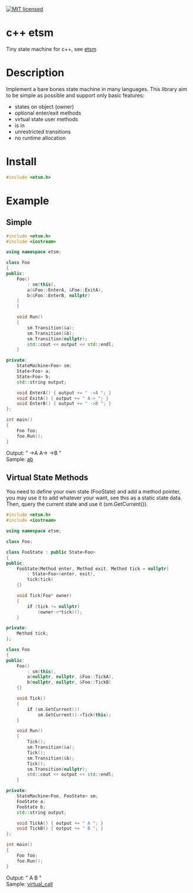 [![MIT licensed](https://img.shields.io/badge/license-MIT-blue.svg)](LICENSE)

# c++ etsm
Tiny state machine for c++, see [etsm](https://github.com/ethiffeault/etsm)

# Description
Implement a bare bones state machine in many languages. This library aim to be simple as possible and support only basic features: 

- states on object (owner)
- optional enter/exit methods
- virtual state user methods
- is in
- unrestricted transitions
- no runtime allocation

# Install

```cpp
#include <etsm.h>
```  
# Example

## Simple

```c++
#include <etsm.h>
#include <iostream>

using namespace etsm;

class Foo
{
public:
    Foo()
        : sm(this),
        a(&Foo::EnterA, &Foo::ExitA),
        b(&Foo::EnterB, nullptr)
    {
    }

    void Run()
    {
        sm.Transition(&a);
        sm.Transition(&b);
        sm.Transition(nullptr);
        std::cout << output << std::endl;
    }

private:
    StateMachine<Foo> sm;
    State<Foo> a;
    State<Foo> b;
    std::string output;

    void EnterA() { output += " ->A "; }
    void ExitA() { output += " A-> "; }
    void EnterB() { output += " ->B "; }
};

int main()
{
    Foo foo;
    foo.Run();
}
```

Output: " ->A  A->  ->B "\
Sample: [ab](https://github.com/ethiffeault/etsm/tree/main/c%2B%2B/sample/ab)

## Virtual State Methods

You need to define your own state (FooState) and add a method pointer, you may use it to add whatever your want, see this as a static state data.
Then, query the current state and use it (sm.GetCurrent()).

```c++
#include <etsm.h>
#include <iostream>

using namespace etsm;

class Foo;

class FooState : public State<Foo>
{
public:
    FooState(Method enter, Method exit, Method tick = nullptr)
        : State<Foo>(enter, exit),
        tick(tick)
    {}

    void Tick(Foo* owner)
    {
        if (tick != nullptr)
            (owner->*tick)();
    }

private:
    Method tick;
};

class Foo
{
public:
    Foo()
        : sm(this),
        a(nullptr, nullptr, &Foo::TickA),
        b(nullptr, nullptr, &Foo::TickB)
    {}

    void Tick()
    {
        if (sm.GetCurrent())
            sm.GetCurrent()->Tick(this);
    }

    void Run()
    {
        Tick();
        sm.Transition(&a);
        Tick();
        sm.Transition(&b);
        Tick();
        sm.Transition(nullptr);
        std::cout << output << std::endl;
    }

private:
    StateMachine<Foo, FooState> sm;
    FooState a;
    FooState b;
    std::string output;

    void TickA() { output += " A "; }
    void TickB() { output += " B "; }
};

int main()
{
    Foo foo;
    foo.Run();
}
```

Output: " A  B "\
Sample: [virtual_call](https://github.com/ethiffeault/etsm/tree/main/c%2B%2B/sample/virtual_call)
